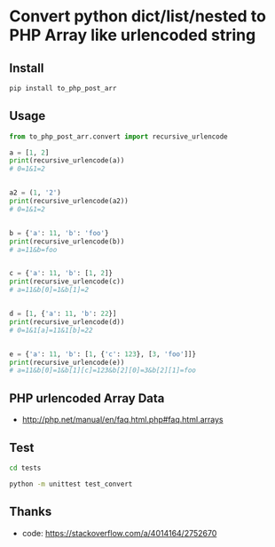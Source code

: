 
# Convert python dict/list/nested to PHP Array like urlencoded string


## Install

```sh
pip install to_php_post_arr
```


## Usage


```py
from to_php_post_arr.convert import recursive_urlencode

a = [1, 2]
print(recursive_urlencode(a))
# 0=1&1=2


a2 = (1, '2')
print(recursive_urlencode(a2))
# 0=1&1=2


b = {'a': 11, 'b': 'foo'}
print(recursive_urlencode(b))
# a=11&b=foo


c = {'a': 11, 'b': [1, 2]}
print(recursive_urlencode(c))
# a=11&b[0]=1&b[1]=2


d = [1, {'a': 11, 'b': 22}]
print(recursive_urlencode(d))
# 0=1&1[a]=11&1[b]=22


e = {'a': 11, 'b': [1, {'c': 123}, [3, 'foo']]}
print(recursive_urlencode(e))
# a=11&b[0]=1&b[1][c]=123&b[2][0]=3&b[2][1]=foo

```

## PHP urlencoded Array Data
- http://php.net/manual/en/faq.html.php#faq.html.arrays



## Test
```sh
cd tests

python -m unittest test_convert
```



## Thanks 
- code: https://stackoverflow.com/a/4014164/2752670
